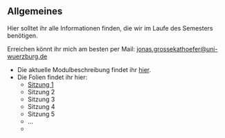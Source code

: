 ## Allgemeines

Hier solltet ihr alle Informationen finden, die wir im Laufe des Semesters benötigen.

Erreichen könnt ihr mich am besten per Mail: [jonas.grossekathoefer@uni-wuerzburg.de](mailto:jonas.grossekathoefer@uni-wuerzburg.de)

+ Die aktuelle Modulbeschreibung findet ihr [hier](https://www2.uni-wuerzburg.de/mhb/MB-de-06-PSY-EFM-152-m01.pdf).
+ Die Folien findet ihr hier:
  + [Sitzung 1](https://rawgit.com/Grszkthfr/ss18_empra08/master/folien/sitzung01.html)
  + Sitzung 2
  + Sitzung 3
  + Sitzung 4
  + Sitzung 5
  + ...
  +
